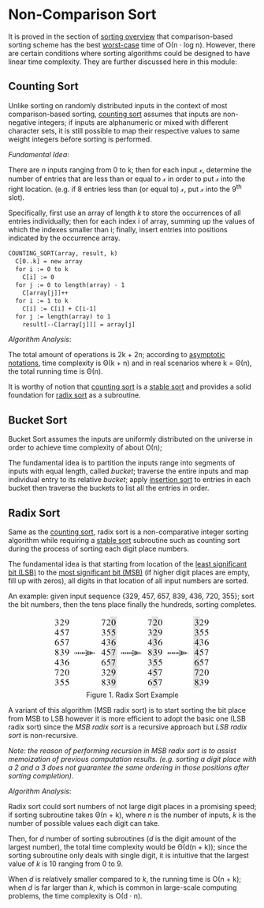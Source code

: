 # Non-Comparison Sort

It is proved in the section of [sorting overview](overview.md) that comparison-based sorting scheme has the best [worst-case](../asymptotic-analysis.md) time of &Omicron;(n &sdot; log n). However, there are certain conditions where sorting algorithms could be designed to have linear time complexity. They are further discussed here in this module:

## Counting Sort

Unlike sorting on randomly distributed inputs in the context of most comparison-based sorting, [counting sort](#counting-sort) assumes that inputs are non-negative integers; if inputs are alphanumeric or mixed with different character sets, it is still possible to map their respective values to same weight integers before sorting is performed.

_Fundamental Idea_:

There are _n_ inputs ranging from 0 to k; then for each input &xscr;, determine the number of entries that are less than or equal to &xscr; in order to put &xscr; into the right location. (e.g. if 8 entries less than (or equal to) &xscr;, put &xscr; into the 9<sup>th</sup> slot).

Specifically, first use an array of length _k_ to store the occurrences of all entries individually; then for each index i of array, summing up the values of which the indexes smaller than i; finally, insert entries into positions indicated by the occurrence array.

```
COUNTING_SORT(array, result, k)
  C[0..k] = new array
  for i := 0 to k
    C[i] := 0
  for j := 0 to length(array) - 1
    C[array[j]]++
  for i := 1 to k
    C[i] := C[i] + C[i-1]
  for j := length(array) to 1
    result[--C[array[j]]] = array[j]
```

_Algorithm Analysis_:

The total amount of operations is 2k + 2n; according to [asymptotic notations](../asymptotic-analysis.md), time complexity is &Theta;(k + n) and in real scenarios where k = &Theta;(n), the total running time is &Theta;(n).

It is worthy of notion that [counting sort](#counting-sort) is a [stable sort](overview.md) and provides a solid foundation for [radix sort](#radix-sort) as a subroutine.

## Bucket Sort

Bucket Sort assumes the inputs are uniformly distributed on the universe in order to achieve time complexity of about &Omicron;(n);

The fundamental idea is to partition the inputs range into segments of inputs with equal length, called _bucket_; traverse the entire inputs and map individual entry to its relative _bucket_; apply [insertion sort](insertion-sort.md) to entries in each bucket then traverse the buckets to list all the entries in order.

## Radix Sort

Same as the [counting sort](#counting-sort), radix sort is a non-comparative integer sorting algorithm while requiring a [stable sort](overview.md) subroutine such as counting sort during the process of sorting each digit place numbers.

The fundamental idea is that starting from location of the [least significant bit (LSB)](https://en.wikipedia.org/wiki/Least_significant_bit) to the [most significant bit (MSB)](https://en.wikipedia.org/wiki/Most_significant_bit) (if higher digit places are empty, fill up with zeros), all digits in that location of all input numbers are sorted.

An example: given input sequence {329, 457, 657, 839, 436, 720, 355}; sort the bit numbers, then the tens place finally the hundreds, sorting completes.

<figure style="text-align:center">
  <img src="../images/radix-sort.jpg" />
  <figcaption>Figure 1. Radix Sort Example</figcaption>
</figure>

A variant of this algorithm (MSB radix sort) is to start sorting the bit place from MSB to LSB however it is more efficient to adopt the basic one (LSB radix sort) since the _MSB radix sort_ is a recursive approach but _LSB radix sort_ is non-recursive.

_Note: the reason of performing recursion in MSB radix sort is to assist memoization of previous computation results. (e.g. sorting a digit place with a 2 and a 3 does not guarantee the same ordering in those positions after sorting completion)_.

_Algorithm Analysis_:

Radix sort could sort numbers of not large digit places in a promising speed; if sorting subroutine takes &Theta;(n + k), where _n_ is the number of inputs, _k_ is the number of possible values each digit can take.

Then, for _d_ number of sorting subroutines (_d_ is the digit amount of the largest number), the total time complexity would be &Theta;(d(n + k)); since the sorting subroutine only deals with single digit, it is intuitive that the largest value of _k_ is 10 ranging from 0 to 9.

When _d_ is relatively smaller compared to _k_, the running time is &Omicron;(n + k); when _d_ is far larger than _k_, which is common in large-scale computing problems, the time complexity is &Omicron;(d &sdot; n).